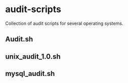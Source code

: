 # audit-scripts
Collection of audit scripts for several operating systems.

## Audit.sh

## unix_audit_1.0.sh

## mysql_audit.sh
